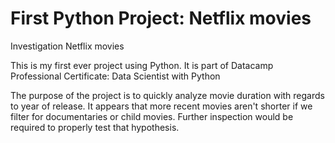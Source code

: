 # First Python Project: Netflix movies
Investigation Netflix movies

This is my first ever project using Python. It is part of Datacamp Professional Certificate: Data Scientist with Python 

The purpose of the project is to quickly analyze movie duration with regards to year of release.
It appears that more recent movies aren't shorter if we filter for documentaries or child movies. 
Further inspection would be required to properly test that hypothesis.
